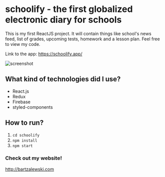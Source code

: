 # schoolify - the first globalized electronic diary for schools

This is my first ReactJS project. It will contain things like school's news feed, list of grades, upcoming tests, homework and a lesson plan. Feel free to view my code.

Link to the app: https://schoolify.app/

<img alt="screenshot" src="https://i.imgur.com/VVxOC3B.jpg">

## What kind of technologies did I use?

- React.js
- Redux
- Firebase
- styled-components

## How to run?

1. `cd schoolify`
2. `npm install`
3. `npm start`

### Check out my website!

http://bartzalewski.com
